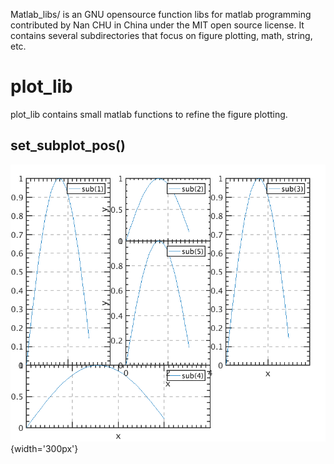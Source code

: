 Matlab_libs/ is an GNU opensource function libs for matlab programming contributed by Nan CHU in China under the MIT open source license. It contains several subdirectories that focus on figure plotting, math, string, etc.

# plot_lib
plot_lib contains small matlab functions to refine the figure plotting.

## set_subplot_pos()

![set_subplot_pos example](/data/example_figure_set_subplot_pos.png){width='300px'}
